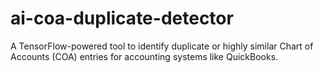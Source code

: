 # ai-coa-duplicate-detector
A TensorFlow-powered tool to identify duplicate or highly similar Chart of Accounts (COA) entries for accounting systems like QuickBooks.
